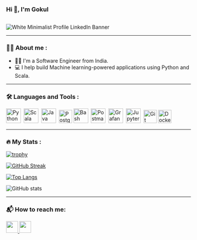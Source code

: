 ### Hi <span class="wave">👋</span>, I'm Gokul 
<img src="https://komarev.com/ghpvc/?username=gokul-elumalai&style=flat-square&color=blue" alt=""/>

![White Minimalist Profile LinkedIn Banner](https://github.com/gokul-elumalai/gokul-elumalai/assets/40486035/7808513a-2491-48f8-a8f8-a65aba6657c1)


---

### 🧑‍🦱 About me :
- 👨‍💻 I'm a Software Engineer from India.
- 💻 I help build Machine learning-powered applications using Python and Scala.


---

### :hammer_and_wrench: Languages and Tools :

<div>
  
<img src="https://cdn.jsdelivr.net/gh/devicons/devicon/icons/python/python-original.svg" title="Python" alt="Python" width="40" height="40"/>&nbsp;
<img src="https://cdn.jsdelivr.net/gh/devicons/devicon/icons/scala/scala-original.svg" title="Scala" alt="Scala" width="40" height="40"/>&nbsp;
<img src="https://cdn.jsdelivr.net/gh/devicons/devicon/icons/java/java-original.svg" title="Java" alt="Java" width="40" height="40"/>&nbsp;
<img src="https://raw.githubusercontent.com/danielcranney/readme-generator/main/public/icons/skills/postgresql-colored.svg" width="36" height="36" alt="PostgreSQL" />
 <img src="https://cdn.jsdelivr.net/gh/devicons/devicon/icons/bash/bash-original.svg"  title="Bash"  alt="Bash" width="40" height="40"/>&nbsp;
 <img src="https://www.vectorlogo.zone/logos/getpostman/getpostman-icon.svg" title="Postman"  alt="Postman" width="40" height="40"/>&nbsp;
 <img src="https://cdn.jsdelivr.net/gh/devicons/devicon/icons/grafana/grafana-original.svg"  title="Grafana"  alt="Grafana" width="40" height="40"/>&nbsp;
 <img src="https://cdn.jsdelivr.net/gh/devicons/devicon/icons/jupyter/jupyter-original.svg"   title="Jupyter"  alt="Jupyter" width="40" height="40"/>&nbsp;
<img src="https://raw.githubusercontent.com/danielcranney/readme-generator/main/public/icons/skills/git-colored.svg" width="36" height="36" alt="Git" />
<img src="https://raw.githubusercontent.com/danielcranney/readme-generator/main/public/icons/skills/docker-colored.svg" width="36" height="36" alt="Docker" />
          
  
</div>


---

### :fire: My Stats :

[![trophy](https://github-profile-trophy.vercel.app/?username=gokul-elumalai)](https://github.com/ryo-ma/github-profile-trophy)

[![GitHub Streak](http://github-readme-streak-stats.herokuapp.com?user=gokul-elumalai&theme=dark)](https://git.io/streak-stats)

[![Top Langs](https://github-readme-stats.vercel.app/api/top-langs/?username=gokul-elumalai&layout=compact&theme=vision-friendly-dark)](https://github.com/anuraghazra/github-readme-stats)

![GitHub stats](https://github-readme-stats.vercel.app/api?username=gokul-elumalai&show_icons=true&theme=dark)  

---
### 📬 How to reach me:

<div id="badges">
  <a href="https://www.linkedin.com/in/gokul-elumalai" target="_blank" rel="noreferrer"> <picture> <source media="(prefers-color-scheme: dark)" srcset="https://raw.githubusercontent.com/danielcranney/readme-generator/main/public/icons/socials/linkedin-dark.svg" /> <source media="(prefers-color-scheme: light)" srcset="https://raw.githubusercontent.com/danielcranney/readme-generator/main/public/icons/socials/linkedin.svg" /> <img src="https://raw.githubusercontent.com/danielcranney/readme-generator/main/public/icons/socials/linkedin.svg" width="32" height="32" /> </picture> </a>
  <a href="https://www.x.com/gokul_el" target="_blank" rel="noreferrer"> <picture> <source media="(prefers-color-scheme: dark)" srcset="https://raw.githubusercontent.com/danielcranney/readme-generator/main/public/icons/socials/twitter-dark.svg" /> <source media="(prefers-color-scheme: light)" srcset="https://raw.githubusercontent.com/danielcranney/readme-generator/main/public/icons/socials/twitter.svg" /> <img src="https://raw.githubusercontent.com/danielcranney/readme-generator/main/public/icons/socials/twitter.svg" width="32" height="32" /> </picture> </a>
</div>
